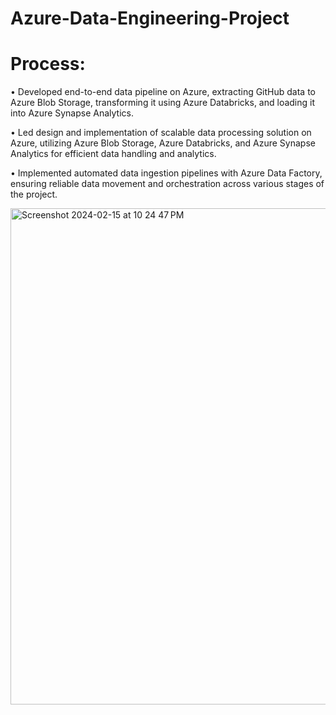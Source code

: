 # Azure-Data-Engineering-Project

# Process:

•	Developed end-to-end data pipeline on Azure, extracting GitHub data to Azure Blob Storage, transforming it using Azure Databricks, and loading it into Azure Synapse Analytics.

•	Led design and implementation of scalable data processing solution on Azure, utilizing Azure Blob Storage, Azure Databricks, and Azure Synapse Analytics for efficient data handling and analytics.

• Implemented automated data ingestion pipelines with Azure Data Factory, ensuring reliable data movement and orchestration across various stages of the project.


<img width="794" alt="Screenshot 2024-02-15 at 10 24 47 PM" src="https://github.com/jasumonga17/Azure-Data-Engineering-Project/assets/76562774/93b5f525-d303-4d70-89ed-39de182fdf08">



